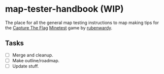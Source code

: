 # map-tester-handbook (WIP)
The place for all the general map testing instructions to map making tips for the [Capture The Flag](https://github.com/MT-CTF/capturetheflag/) [Minetest](https://github.com/minetest/minetest/) game by [rubenwardy](https://rubenwardy.com/).  

## Tasks
- [ ] Merge and cleanup. 
- [ ] Make outline/roadmap. 
- [ ] Update stuff. 